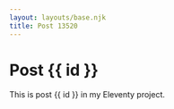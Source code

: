 ```yaml
---
layout: layouts/base.njk
title: Post 13520
---
```


# Post {{ id }}

This is post {{ id }} in my Eleventy project.
